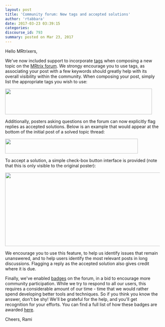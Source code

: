```yaml
---
layout: post
title: 'Community forum: New tags and accepted solutions'
author: 'rtabbara'
date: 2017-03-23 03:39:15
categories:
discourse_id: 793
summary: posted on Mar 23, 2017
---
```

Hello MRtrixers,

We've now included support to incorporate [tags](https://meta.discourse.org/t/the-official-discourse-tags-plugin-discourse-tagging/26482) when composing a new topic on the [MRtrix forum](http://community.mrtrix.org). We strongy encourage you to use tags, as associating your post with a few keywords should greatly help with its overall visibility within the community. When composing your post, simply list the appropriate tags you wish to use:

<img src="/uploads/default/original/1X/080adde1a3af99a6130dc69af78d253a51e56637.png" width="478" height="84">

Additionally, posters asking questions on the forum can now explicitly flag replies as accepted solutions. Below is an example that would appear at the bottom of the initial post of a solved topic thread:

<img src="/uploads/default/original/1X/eda3193914f9db5157c1c4de50997a6dfb83ce24.png" width="432" height="48">

To accept a solution, a simple check-box button interface is provided (note that this is only visible to the original poster):

<img src="/uploads/default/original/1X/f2d8102c4cfc973f06f9e7c9c6385902c5b52060.png" width="690" height="239">

We encourage you to use this feature, to help us identify issues that remain unanswered, and to help users identify the most relevant posts in long discussions. Flagging a reply as the accepted solution also gives credit where it is due.

Finally, we've enabled [badges](https://meta.discourse.org/t/what-are-badges/32540) on the forum, in a bid to encourage more community participation. While we try to respond to all our users, this requires a considerable amount of our time - time that we would rather spend developing better tools and techniques. So if you think you know the answer, don't be shy! We'll be grateful for the help, and you'll get recognition for your efforts. You can find a full list of how these badges are awarded [here](http://community.mrtrix.org/badges).

Cheers,
Rami
            
